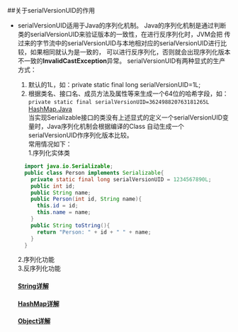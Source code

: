 ##关于serialVersionUID的作用
* serialVersionUID适用于Java的序列化机制。
  Java的序列化机制是通过判断类的serialVersionUID来验证版本的一致性，在进行反序列化时，JVM会把
传过来的字节流中的serialVersionUID与本地相对应的serialVersionUID进行比较，如果相同就认为是一致的，
可以进行反序列化，否则就会出现序列化版本不一致的**InvalidCastException**异常。
  serialVersionUID有两种显式的生产方式：
  1. 默认的1L，如：private static final long serialVersionUID=1L;
  2. 根据类名、接口名、成员方法及属性等来生成一个64位的哈希字段，如：<br/>
     <code>private static final serialVersionUID=362498820763181265L</code>  [HashMap.Java](https://github.com/WikiDown/mvn-repository/blob/master/JDK-1.8.0/HashMap.java)<br/>
  当实现Serializable接口的类没有上述显式的定义一个serialVersionUID变量时，Java序列化机制会根据编译的Class
自动生成一个serialVersionUID作序列化版本比较。<br/>
  常用情况如下：<br/>
  1.序列化实体类 <br/>
  ```java
    import java.io.Serializable;
    public class Person implements Serializable{
      private static final long serialVersionUID = 1234567890L;
      public int id;
      public String name;
      public Person(int id, String name){
        this.id = id;
        this.name = name;
      }
      public String toString(){
        return "Person: " + id + " " + name;
      }
    }
    ```
   2.序列化功能<br/>
   3.反序列化功能
  
  #### [String详解](https://github.com/WikiDown/mvn-repository/blob/master/JDK-1.8.0/String.md)
  #### [HashMap详解](https://github.com/WikiDown/mvn-repository/blob/master/JDK-1.8.0/HashMap.md)
  #### [Object详解]()

  
